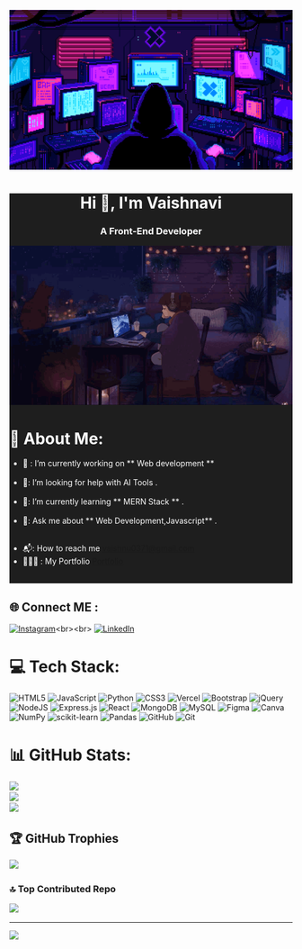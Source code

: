 

  <!-- Banner image -->
  ![Coding](https://github.com/vaishnavi-0311/vaishnavi-0311/blob/main/Coding.gif)

<div style="background-color: #1e1e1e; color: white;">

   <div align="center">   
 
  # Hi 👋, I'm Vaishnavi

  ### A Front-End Developer
   </div>
 
  <!-- Additional GIF or image -->
 
  <div align="center">
  
  ![Code](https://github.com/vaishnavi-0311/vaishnavi-0311/blob/main/Code.gif)
  
  </div>

 <!-- About section -->

   # 💫 About Me:
  - 🔭 : I’m currently working on ** Web development **<br><br>
  - 🤝: I’m looking for help with AI Tools .<br><br>
  - 🌱: I’m currently learning ** MERN Stack ** .<br><br>
  - 💬: Ask me about  ** Web Development,Javascript** .<br><br>
  * 📬: How to reach me [vaishnu0371@gmail.com](mailto:vaishnu0371@gmail.com)
  * 👩🏼‍💻 : My Portfolio [Portfolio](http://127.0.0.1:5500/index.html)
   <br>

</div>

  ## 🌐 Connect ME :
  [![Instagram](https://img.shields.io/badge/Instagram-%23E4405F.svg?logo=Instagram&logoColor=white)](https://instagram.com/_vaishnu._____)<br><br>
  [![LinkedIn](https://img.shields.io/badge/LinkedIn-%230077B5.svg?logo=linkedin&logoColor=white)](https://linkedin.com/in/https://in.linkedin.com/in/vaishnavi-kundapur-b54742214) 

# 💻 Tech Stack:
![HTML5](https://img.shields.io/badge/html5-%23E34F26.svg?style=for-the-badge&logo=html5&logoColor=white) ![JavaScript](https://img.shields.io/badge/javascript-%23323330.svg?style=for-the-badge&logo=javascript&logoColor=%23F7DF1E) ![Python](https://img.shields.io/badge/python-3670A0?style=for-the-badge&logo=python&logoColor=ffdd54) ![CSS3](https://img.shields.io/badge/css3-%231572B6.svg?style=for-the-badge&logo=css3&logoColor=white) ![Vercel](https://img.shields.io/badge/vercel-%23000000.svg?style=for-the-badge&logo=vercel&logoColor=white) ![Bootstrap](https://img.shields.io/badge/bootstrap-%238511FA.svg?style=for-the-badge&logo=bootstrap&logoColor=white) ![jQuery](https://img.shields.io/badge/jquery-%230769AD.svg?style=for-the-badge&logo=jquery&logoColor=white) ![NodeJS](https://img.shields.io/badge/node.js-6DA55F?style=for-the-badge&logo=node.js&logoColor=white) ![Express.js](https://img.shields.io/badge/express.js-%23404d59.svg?style=for-the-badge&logo=express&logoColor=%2361DAFB) ![React](https://img.shields.io/badge/react-%2320232a.svg?style=for-the-badge&logo=react&logoColor=%2361DAFB) ![MongoDB](https://img.shields.io/badge/MongoDB-%234ea94b.svg?style=for-the-badge&logo=mongodb&logoColor=white) ![MySQL](https://img.shields.io/badge/mysql-4479A1.svg?style=for-the-badge&logo=mysql&logoColor=white) ![Figma](https://img.shields.io/badge/figma-%23F24E1E.svg?style=for-the-badge&logo=figma&logoColor=white) ![Canva](https://img.shields.io/badge/Canva-%2300C4CC.svg?style=for-the-badge&logo=Canva&logoColor=white) ![NumPy](https://img.shields.io/badge/numpy-%23013243.svg?style=for-the-badge&logo=numpy&logoColor=white) ![scikit-learn](https://img.shields.io/badge/scikit--learn-%23F7931E.svg?style=for-the-badge&logo=scikit-learn&logoColor=white) ![Pandas](https://img.shields.io/badge/pandas-%23150458.svg?style=for-the-badge&logo=pandas&logoColor=white) ![GitHub](https://img.shields.io/badge/github-%23121011.svg?style=for-the-badge&logo=github&logoColor=white) ![Git](https://img.shields.io/badge/git-%23F05033.svg?style=for-the-badge&logo=git&logoColor=white)

# 📊 GitHub Stats:
![](https://github-readme-stats.vercel.app/api?username=vaishnavi-0311&theme=dark&hide_border=false&include_all_commits=true&count_private=false)<br/>
![](https://github-readme-streak-stats.herokuapp.com/?user=vaishnavi-0311&theme=dark&hide_border=false)<br/>
![](https://github-readme-stats.vercel.app/api/top-langs/?username=vaishnavi-0311&theme=dark&hide_border=false&include_all_commits=true&count_private=false&layout=compact)

## 🏆 GitHub Trophies
![](https://github-profile-trophy.vercel.app/?username=vaishnavi-0311&theme=radical&no-frame=false&no-bg=true&margin-w=4)

### 🔝 Top Contributed Repo
![](https://github-contributor-stats.vercel.app/api?username=vaishnavi-0311&limit=5&theme=dark&combine_all_yearly_contributions=true)

---
[![](https://visitcount.itsvg.in/api?id=vaishnavi-0311&icon=0&color=0)](https://visitcount.itsvg.in)


